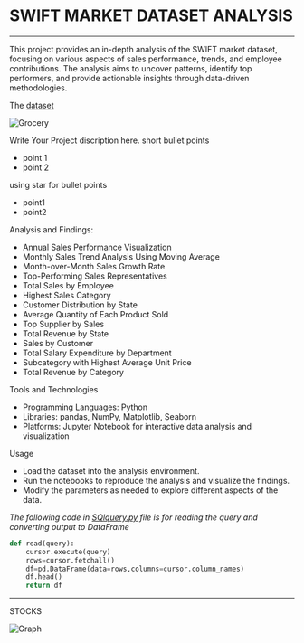 # SWIFT MARKET DATASET ANALYSIS

---

This project provides an in-depth analysis of the SWIFT market dataset, focusing on various aspects of sales performance, trends, and employee contributions. The analysis aims to uncover patterns, identify top performers, and provide actionable insights through data-driven methodologies.


The [dataset](https://github.com/DhruvTokas112/Sales-project/blob/main/SwiftMarket-data.sql)

![Grocery](https://cdn.dribbble.com/users/6012822/screenshots/14582729/media/ad7c9308c2929b419317afc5201531c4.jpg?resize=400x300&vertical=center) 


Write Your Project discription here.
short bullet points
- point 1
- point 2

using star for bullet points
* point1
* point2


Analysis and Findings:
* Annual Sales Performance Visualization
* Monthly Sales Trend Analysis Using Moving Average
* Month-over-Month Sales Growth Rate
* Top-Performing Sales Representatives
* Total Sales by Employee
* Highest Sales Category
* Customer Distribution by State
* Average Quantity of Each Product Sold
* Top Supplier by Sales
* Total Revenue by State
* Sales by Customer
* Total Salary Expenditure by Department
* Subcategory with Highest Average Unit Price
* Total Revenue by Category


Tools and Technologies
* Programming Languages: Python
* Libraries: pandas, NumPy, Matplotlib, Seaborn
* Platforms: Jupyter Notebook for interactive data analysis and visualization

Usage
* Load the dataset into the analysis environment.
* Run the notebooks to reproduce the analysis and visualize the findings.
* Modify the parameters as needed to explore different aspects of the data.


_The following code in [SQlquery.py](https://github.com/DhruvTokas112/Sales-project/blob/main/SQLquery.py) file is for reading the query and converting output to DataFrame_
```python
def read(query):
    cursor.execute(query)
    rows=cursor.fetchall()
    df=pd.DataFrame(data=rows,columns=cursor.column_names)
    df.head()
    return df
```
***


STOCKS

![Graph](https://miro.medium.com/v2/resize:fit:1400/0*uDy6jvUT2M4NKKx0.png)

